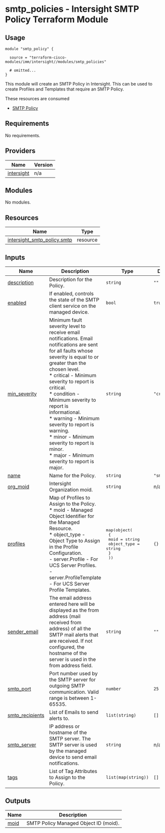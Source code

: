 # smtp_policies - Intersight SMTP Policy Terraform Module

## Usage

```hcl
module "smtp_policy" {

  source = "terraform-cisco-modules/imm/intersight//modules/smtp_policies"

  # omitted...
}
```

This module will create an SMTP Policy in Intersight.  This can be used to create Profiles and Templates that require an SMTP Policy.  

These resources are consumed

* [SMTP Policy](https://registry.terraform.io/providers/CiscoDevNet/intersight/latest/docs/resources/smtp_policy)

<!-- BEGINNING OF PRE-COMMIT-TERRAFORM DOCS HOOK -->
## Requirements

No requirements.

## Providers

| Name | Version |
|------|---------|
| <a name="provider_intersight"></a> [intersight](#provider\_intersight) | n/a |

## Modules

No modules.

## Resources

| Name | Type |
|------|------|
| [intersight_smtp_policy.smtp](https://registry.terraform.io/providers/CiscoDevNet/intersight/latest/docs/resources/smtp_policy) | resource |

## Inputs

| Name | Description | Type | Default | Required |
|------|-------------|------|---------|:--------:|
| <a name="input_description"></a> [description](#input\_description) | Description for the Policy. | `string` | `""` | no |
| <a name="input_enabled"></a> [enabled](#input\_enabled) | If enabled, controls the state of the SMTP client service on the managed device. | `bool` | `true` | no |
| <a name="input_min_severity"></a> [min\_severity](#input\_min\_severity) | Minimum fault severity level to receive email notifications. Email notifications are sent for all faults whose severity is equal to or greater than the chosen level.<br>* critical - Minimum severity to report is critical.<br>* condition - Minimum severity to report is informational.<br>* warning - Minimum severity to report is warning.<br>* minor - Minimum severity to report is minor.<br>* major - Minimum severity to report is major. | `string` | `"critical"` | no |
| <a name="input_name"></a> [name](#input\_name) | Name for the Policy. | `string` | `"smtp"` | no |
| <a name="input_org_moid"></a> [org\_moid](#input\_org\_moid) | Intersight Organization moid. | `string` | n/a | yes |
| <a name="input_profiles"></a> [profiles](#input\_profiles) | Map of Profiles to Assign to the Policy.<br>* moid - Managed Object Identifier for the Managed Resource.<br>* object\_type - Object Type to Assign in the Profile Configuration.<br>  - server.Profile - For UCS Server Profiles.<br>  - server.ProfileTemplate - For UCS Server Profile Templates. | <pre>map(object(<br>    {<br>      moid        = string<br>      object_type = string<br>    }<br>  ))</pre> | `{}` | no |
| <a name="input_sender_email"></a> [sender\_email](#input\_sender\_email) | The email address entered here will be displayed as the from address (mail received from address) of all the SMTP mail alerts that are received. If not configured, the hostname of the server is used in the from address field. | `string` | `""` | no |
| <a name="input_smtp_port"></a> [smtp\_port](#input\_smtp\_port) | Port number used by the SMTP server for outgoing SMTP communication.  Valid range is between 1-65535. | `number` | `25` | no |
| <a name="input_smtp_recipients"></a> [smtp\_recipients](#input\_smtp\_recipients) | List of Emails to send alerts to. | `list(string)` | `[]` | no |
| <a name="input_smtp_server"></a> [smtp\_server](#input\_smtp\_server) | IP address or hostname of the SMTP server. The SMTP server is used by the managed device to send email notifications. | `string` | n/a | yes |
| <a name="input_tags"></a> [tags](#input\_tags) | List of Tag Attributes to Assign to the Policy. | `list(map(string))` | `[]` | no |

## Outputs

| Name | Description |
|------|-------------|
| <a name="output_moid"></a> [moid](#output\_moid) | SMTP Policy Managed Object ID (moid). |
<!-- END OF PRE-COMMIT-TERRAFORM DOCS HOOK -->
